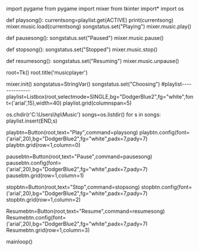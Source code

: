 import pygame
from pygame import mixer
from tkinter import*
import os

def playsong():
   currentsong=playlist.get(ACTIVE)
   print(currentsong)
   mixer.music.load(currentsong)
   songstatus.set("Playing")
   mixer.music.play()

def pausesong():
    songstatus.set("Paused")
    mixer.music.pause()

def stopsong():
    songstatus.set("Stopped")
    mixer.music.stop()

def resumesong():
    songstatus.set("Resuming")
    mixer.music.unpause()

root=Tk()
root.title('musicplayer')

mixer.init()
songstatus=StringVar()
songstatus.set("Choosing")
#playlist--------------
playlist=Listbox(root,selectmode=SINGLE,bg="DodgerBlue2",fg="white",font=('arial',15),width=40)
playlist.grid(columnspan=5)

os.chdir(r'C:\Users\hp\Music')
songs=os.listdir()
for s in songs:
    playlist.insert(END,s)

playbtn=Button(root,text="Play",command=playsong)
playbtn.config(font=('arial',20),bg="DodgerBlue2",fg="white",padx=7,pady=7)
playbtn.grid(row=1,column=0)

pausebtn=Button(root,text="Pause",command=pausesong)
pausebtn.config(font=('arial',20),bg="DodgerBlue2",fg="white",padx=7,pady=7)
pausebtn.grid(row=1,column=1)

stopbtn=Button(root,text="Stop",command=stopsong)
stopbtn.config(font=('arial',20),bg="DodgerBlue2",fg="white",padx=7,pady=7)
stopbtn.grid(row=1,column=2)

Resumebtn=Button(root,text="Resume",command=resumesong)
Resumebtn.config(font=('arial',20),bg="DodgerBlue2",fg="white",padx=7,pady=7)
Resumebtn.grid(row=1,column=3)

mainloop()

